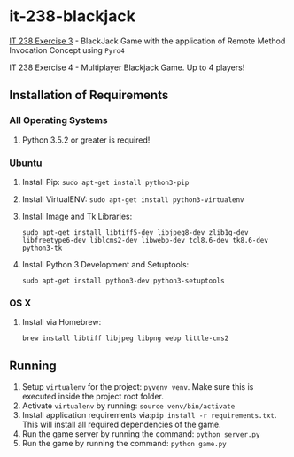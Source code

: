 # it-238-blackjack

[IT 238 Exercise 3](https://github.com/ecsnavarretemit/it-238-blackjack/tree/v1.1.0) - BlackJack Game with the application of Remote Method Invocation Concept using `Pyro4`

IT 238 Exercise 4 - Multiplayer Blackjack Game. Up to 4 players!

## Installation of Requirements

### All Operating Systems

1. Python 3.5.2 or greater is required!

### Ubuntu

1. Install Pip: `sudo apt-get install python3-pip`
2. Install VirtualENV: `sudo apt-get install python3-virtualenv`
3. Install Image and Tk Libraries:

	```
	sudo apt-get install libtiff5-dev libjpeg8-dev zlib1g-dev libfreetype6-dev liblcms2-dev libwebp-dev tcl8.6-dev tk8.6-dev python3-tk
	```

4. Install Python 3 Development and Setuptools:

	`sudo apt-get install python3-dev python3-setuptools`

### OS X

1. Install via Homebrew:

	`brew install libtiff libjpeg libpng webp little-cms2`

## Running

1. Setup `virtualenv` for the project: `pyvenv venv`. Make sure this is executed inside the project root folder.
2. Activate `virtualenv` by running: `source venv/bin/activate`
3. Install application requirements via:`pip install -r requirements.txt`. This will install all required dependencies of the game.
4. Run the game server by running the command: `python server.py`
5. Run the game by running the command: `python game.py`


